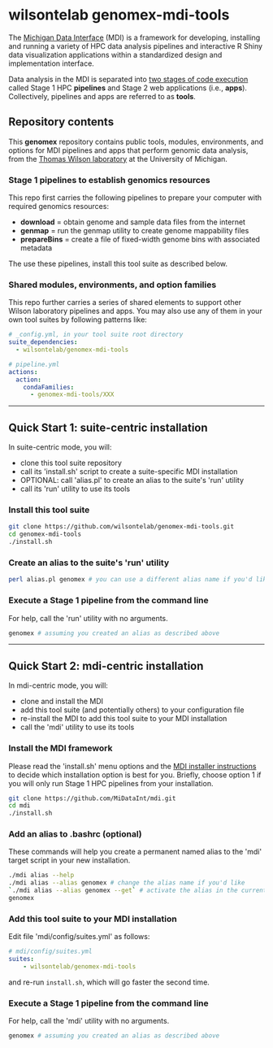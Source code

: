 # wilsontelab genomex-mdi-tools

The [Michigan Data Interface](https://midataint.github.io/) (MDI) 
is a framework for developing, installing and running a variety of 
HPC data analysis pipelines and interactive R Shiny data visualization 
applications within a standardized design and implementation interface.

Data analysis in the MDI is separated into 
[two stages of code execution](https://midataint.github.io/docs/analysis-flow/) 
called Stage 1 HPC **pipelines** and Stage 2 web applications (i.e., **apps**).
Collectively, pipelines and apps are referred to as **tools**.

## Repository contents

This **genomex** repository contains public 
tools, modules, environments, and options 
for MDI pipelines and apps that perform genomic data analysis,
from the 
[Thomas Wilson laboratory](https://wilsonte-umich.github.io)
at the University of Michigan.

### Stage 1 pipelines to establish genomics resources

This repo first carries the following pipelines to prepare 
your computer with required genomics resources:

- **download** = obtain genome and sample data files from the internet
- **genmap** = run the genmap utility to create genome mappability files
- **prepareBins** = create a file of fixed-width genome bins with associated metadata

The use these pipelines, install this tool suite as described below.

### Shared modules, environments, and option families

This repo further carries a series of shared elements to support
other Wilson laboratory pipelines and apps. You may also use
any of them in your own tool suites by following patterns like:

```yml
# _config.yml, in your tool suite root directory
suite_dependencies:
  - wilsontelab/genomex-mdi-tools
```

```yml
# pipeline.yml
actions:
  action:
    condaFamilies:
      - genomex-mdi-tools/XXX
```

---
## Quick Start 1: suite-centric installation

In suite-centric mode, you will:
- clone this tool suite repository
- call its 'install.sh' script to create a suite-specific MDI installation
- OPTIONAL: call 'alias.pl' to create an alias to the suite's 'run' utility
- call its 'run' utility to use its tools

### Install this tool suite

```bash
git clone https://github.com/wilsontelab/genomex-mdi-tools.git
cd genomex-mdi-tools
./install.sh
```

### Create an alias to the suite's 'run' utility

```bash
perl alias.pl genomex # you can use a different alias name if you'd like
```

### Execute a Stage 1 pipeline from the command line

For help, call the 'run' utility with no arguments.

```bash
genomex # assuming you created an alias as described above
```

---
## Quick Start 2: mdi-centric installation

In mdi-centric mode, you will:
- clone and install the MDI
- add this tool suite (and potentially others) to your configuration file
- re-install the MDI to add this tool suite to your MDI installation
- call the 'mdi' utility to use its tools

### Install the MDI framework

Please read the 'install.sh' menu options and the 
[MDI installer instructions](https://github.com/MiDataInt/mdi.git) to decide
which installation option is best for you. Briefly, choose option 1
if you will only run Stage 1 HPC pipelines from your installation.

```bash
git clone https://github.com/MiDataInt/mdi.git
cd mdi
./install.sh
```

### Add an alias to .bashrc (optional)

These commands will help you create a permanent named alias to the 'mdi'
target script in your new installation.

```bash
./mdi alias --help
./mdi alias --alias genomex # change the alias name if you'd like 
`./mdi alias --alias genomex --get` # activate the alias in the current shell too
genomex
```

### Add this tool suite to your MDI installation

Edit file 'mdi/config/suites.yml' as follows:

```yml
# mdi/config/suites.yml
suites:
    - wilsontelab/genomex-mdi-tools
```

and re-run <code>install.sh</code>, which will go faster
the second time. 

### Execute a Stage 1 pipeline from the command line

For help, call the 'mdi' utility with no arguments.

```bash
genomex # assuming you created an alias as described above
```

